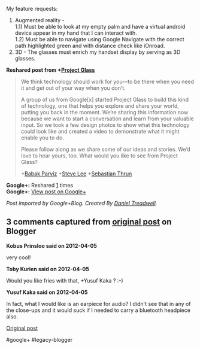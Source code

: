 <!--
date: '2012-04-05'
published: true
slug: 2012-04-this-is-going-to-be-greatest-thing
time_to_read: 5
title: This is going to be the greatest thing since touch screen tech!
-->

  
My feature requests:  
1) Augmented reality -   
1.1) Must be able to look at my empty palm and have a virtual android device appear in my hand that I can interact with.  
1.2) Must be able to navigate using Google Navigate with the correct path highlighted green and with distance check like iOnroad.  
2) 3D - The glasses must enrich my handset display by serving as 3D glasses.  
  
**Reshared post from +[Project Glass](https://plus.google.com/111626127367496192147)**  
> We think technology should work for you—to be there when you need it and get out of your way when you don’t.   
>   
> A group of us from Google[x] started Project Glass to build this kind of technology, one that helps you explore and share your world, putting you back in the moment. We’re sharing this information now because we want to start a conversation and learn from your valuable input. So we took a few design photos to show what this technology could look like and created a video to demonstrate what it might enable you to do.  
>   
> Please follow along as we share some of our ideas and stories. We’d love to hear yours, too. What would you like to see from Project Glass?   
>   
> +[Babak Parviz](https://plus.google.com/100149980664588993669) +[Steve Lee](https://plus.google.com/114932700939795553621) +[Sebastian Thrun](https://plus.google.com/101416274833608453021)

**Google+:** Reshared [1](https://plus.google.com/103392016560023386646/posts/1pyeuY8D47A) times  
 **Google+:** [View post on Google+](https://plus.google.com/103392016560023386646/posts/1pyeuY8D47A)

  
  
*Post imported by Google+Blog. Created By [Daniel Treadwell](http://minimali.se/).*



## 3 comments captured from [original post](https://ysfk.blogspot.com/2012/04/this-is-going-to-be-greatest-thing.html) on Blogger

**Kobus Prinsloo said on 2012-04-05**

very cool!

**Toby Kurien said on 2012-04-05**

Would you like fries with that, +Yusuf Kaka ? :-)

**Yusuf Kaka said on 2012-04-05**

In fact, what I would like is an earpiece for audio? I didn't see that in any of the close-ups and it would suck if I needed to carry a bluetooth headpiece also.



[Original post](https://ysfk.blogspot.com/2012/04/this-is-going-to-be-greatest-thing.html)

#google+ #legacy-blogger 